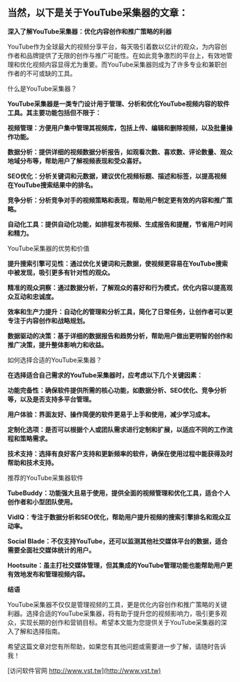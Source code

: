 ## **当然，以下是关于YouTube采集器的文章：**

**深入了解YouTube采集器：优化内容创作和推广策略的利器**

YouTube作为全球最大的视频分享平台，每天吸引着数以亿计的观众，为内容创作者和品牌提供了无限的创作与推广可能性。在如此竞争激烈的平台上，有效地管理和优化视频内容显得尤为重要。而YouTube采集器则成为了许多专业和兼职创作者的不可或缺的工具。

什么是YouTube采集器？

**YouTube采集器是一类专门设计用于管理、分析和优化YouTube视频内容的软件工具。其主要功能包括但不限于：**

**视频管理：方便用户集中管理其视频库，包括上传、编辑和删除视频，以及批量操作功能。**

**数据分析：提供详细的视频数据分析报告，如观看次数、喜欢数、评论数量、观众地域分布等，帮助用户了解视频表现和受众喜好。**

**SEO优化：分析关键词和元数据，建议优化视频标题、描述和标签，以提高视频在YouTube搜索结果中的排名。**

**竞争分析：分析竞争对手的视频策略和表现，帮助用户制定更有效的内容和推广策略。**

**自动化工具：提供自动化功能，如排程发布视频、生成报告和提醒，节省用户时间和精力。**

YouTube采集器的优势和价值

**提升搜索引擎可见性：通过优化关键词和元数据，使视频更容易在YouTube搜索中被发现，吸引更多有针对性的观众。**

**精准的观众洞察：通过数据分析，了解观众的喜好和行为模式，优化内容以提高观众互动和忠诚度。**

**效率和生产力提升：自动化的管理和分析工具，简化了日常任务，让创作者可以更专注于内容创作和战略规划。**

**数据驱动的决策：基于详细的数据报告和趋势分析，帮助用户做出更明智的创作和推广决策，提升整体影响力和收益。**

如何选择合适的YouTube采集器？

**在选择适合自己需求的YouTube采集器时，应考虑以下几个关键因素：**

**功能完备性：确保软件提供所需的核心功能，如数据分析、SEO优化、竞争分析等，以及是否支持多平台管理。**

**用户体验：界面友好、操作简便的软件更易于上手和使用，减少学习成本。**

**定制化选项：是否可以根据个人或团队需求进行定制和扩展，以适应不同的工作流程和策略需求。**

**技术支持：选择有良好客户支持和更新频率的软件，确保在使用过程中能获得及时帮助和技术支持。**

推荐的YouTube采集器软件

**TubeBuddy：功能强大且易于使用，提供全面的视频管理和优化工具，适合个人创作者和小型团队使用。**

**VidIQ：专注于数据分析和SEO优化，帮助用户提升视频的搜索引擎排名和观众互动率。**

**Social Blade：不仅支持YouTube，还可以监测其他社交媒体平台的数据，适合需要全面社交媒体统计的用户。**

**Hootsuite：虽主打社交媒体管理，但其集成的YouTube管理功能也能帮助用户更有效地发布和管理视频内容。**

**结语**

YouTube采集器不仅仅是管理视频的工具，更是优化内容创作和推广策略的关键利器。选择合适的YouTube采集器，将有助于提升您的视频影响力，吸引更多观众，实现长期的创作和营销目标。希望本文能为您提供关于YouTube采集器的深入了解和选择指南。

希望这篇文章对您有所帮助，如果您有其他问题或需要进一步了解，请随时告诉我！


[访问软件官网 http://www.vst.tw](http://www.vst.tw)
